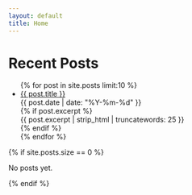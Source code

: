 ```yaml
---
layout: default
title: Home
---
```


# Recent Posts

<ul class="post-list">
{% for post in site.posts limit:10 %}
  <li class="post-list-item">
    <div class="post-list-title">
      <a href="{{ post.url | relative_url }}">{{ post.title }}</a>
    </div>
    <div class="post-list-date">{{ post.date | date: "%Y-%m-%d" }}</div>
    {% if post.excerpt %}
    <div class="post-list-excerpt">{{ post.excerpt | strip_html | truncatewords: 25 }}</div>
    {% endif %}
  </li>
{% endfor %}
</ul>

{% if site.posts.size == 0 %}
<p class="no-posts">No posts yet.</p>
{% endif %}